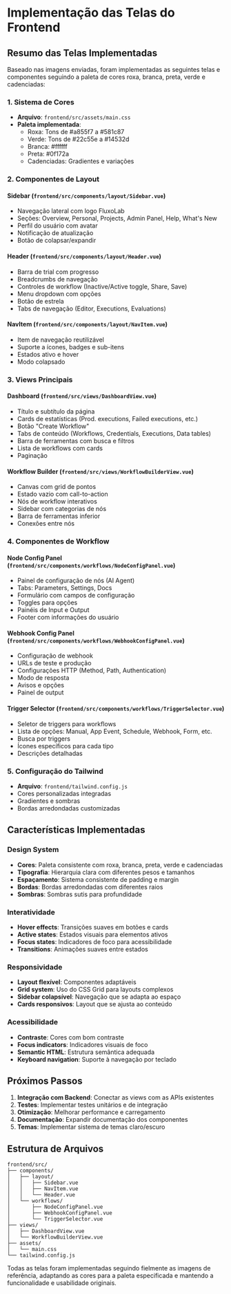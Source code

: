 # Implementação das Telas do Frontend

## Resumo das Telas Implementadas

Baseado nas imagens enviadas, foram implementadas as seguintes telas e componentes seguindo a paleta de cores roxa, branca, preta, verde e cadenciadas:

### 1. Sistema de Cores
- **Arquivo**: `frontend/src/assets/main.css`
- **Paleta implementada**:
  - Roxa: Tons de #a855f7 a #581c87
  - Verde: Tons de #22c55e a #14532d
  - Branca: #ffffff
  - Preta: #0f172a
  - Cadenciadas: Gradientes e variações

### 2. Componentes de Layout

#### Sidebar (`frontend/src/components/layout/Sidebar.vue`)
- Navegação lateral com logo FluxoLab
- Seções: Overview, Personal, Projects, Admin Panel, Help, What's New
- Perfil do usuário com avatar
- Notificação de atualização
- Botão de colapsar/expandir

#### Header (`frontend/src/components/layout/Header.vue`)
- Barra de trial com progresso
- Breadcrumbs de navegação
- Controles de workflow (Inactive/Active toggle, Share, Save)
- Menu dropdown com opções
- Botão de estrela
- Tabs de navegação (Editor, Executions, Evaluations)

#### NavItem (`frontend/src/components/layout/NavItem.vue`)
- Item de navegação reutilizável
- Suporte a ícones, badges e sub-itens
- Estados ativo e hover
- Modo colapsado

### 3. Views Principais

#### Dashboard (`frontend/src/views/DashboardView.vue`)
- Título e subtítulo da página
- Cards de estatísticas (Prod. executions, Failed executions, etc.)
- Botão "Create Workflow"
- Tabs de conteúdo (Workflows, Credentials, Executions, Data tables)
- Barra de ferramentas com busca e filtros
- Lista de workflows com cards
- Paginação

#### Workflow Builder (`frontend/src/views/WorkflowBuilderView.vue`)
- Canvas com grid de pontos
- Estado vazio com call-to-action
- Nós de workflow interativos
- Sidebar com categorias de nós
- Barra de ferramentas inferior
- Conexões entre nós

### 4. Componentes de Workflow

#### Node Config Panel (`frontend/src/components/workflows/NodeConfigPanel.vue`)
- Painel de configuração de nós (AI Agent)
- Tabs: Parameters, Settings, Docs
- Formulário com campos de configuração
- Toggles para opções
- Painéis de Input e Output
- Footer com informações do usuário

#### Webhook Config Panel (`frontend/src/components/workflows/WebhookConfigPanel.vue`)
- Configuração de webhook
- URLs de teste e produção
- Configurações HTTP (Method, Path, Authentication)
- Modo de resposta
- Avisos e opções
- Painel de output

#### Trigger Selector (`frontend/src/components/workflows/TriggerSelector.vue`)
- Seletor de triggers para workflows
- Lista de opções: Manual, App Event, Schedule, Webhook, Form, etc.
- Busca por triggers
- Ícones específicos para cada tipo
- Descrições detalhadas

### 5. Configuração do Tailwind
- **Arquivo**: `frontend/tailwind.config.js`
- Cores personalizadas integradas
- Gradientes e sombras
- Bordas arredondadas customizadas

## Características Implementadas

### Design System
- **Cores**: Paleta consistente com roxa, branca, preta, verde e cadenciadas
- **Tipografia**: Hierarquia clara com diferentes pesos e tamanhos
- **Espaçamento**: Sistema consistente de padding e margin
- **Bordas**: Bordas arredondadas com diferentes raios
- **Sombras**: Sombras sutis para profundidade

### Interatividade
- **Hover effects**: Transições suaves em botões e cards
- **Active states**: Estados visuais para elementos ativos
- **Focus states**: Indicadores de foco para acessibilidade
- **Transitions**: Animações suaves entre estados

### Responsividade
- **Layout flexível**: Componentes adaptáveis
- **Grid system**: Uso do CSS Grid para layouts complexos
- **Sidebar colapsível**: Navegação que se adapta ao espaço
- **Cards responsivos**: Layout que se ajusta ao conteúdo

### Acessibilidade
- **Contraste**: Cores com bom contraste
- **Focus indicators**: Indicadores visuais de foco
- **Semantic HTML**: Estrutura semântica adequada
- **Keyboard navigation**: Suporte à navegação por teclado

## Próximos Passos

1. **Integração com Backend**: Conectar as views com as APIs existentes
2. **Testes**: Implementar testes unitários e de integração
3. **Otimização**: Melhorar performance e carregamento
4. **Documentação**: Expandir documentação dos componentes
5. **Temas**: Implementar sistema de temas claro/escuro

## Estrutura de Arquivos

```
frontend/src/
├── components/
│   ├── layout/
│   │   ├── Sidebar.vue
│   │   ├── NavItem.vue
│   │   └── Header.vue
│   └── workflows/
│       ├── NodeConfigPanel.vue
│       ├── WebhookConfigPanel.vue
│       └── TriggerSelector.vue
├── views/
│   ├── DashboardView.vue
│   └── WorkflowBuilderView.vue
├── assets/
│   └── main.css
└── tailwind.config.js
```

Todas as telas foram implementadas seguindo fielmente as imagens de referência, adaptando as cores para a paleta especificada e mantendo a funcionalidade e usabilidade originais.

